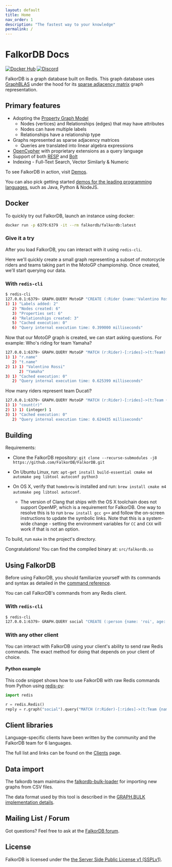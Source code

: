 ```yaml
---
layout: default
title: Home
nav_order: 1
description: "The fastest way to your knowledge"
permalink: /
---
```


# FalkorDB Docs

[![Docker Hub](https://img.shields.io/docker/pulls/falkordb/falkordb?label=Docker)](https://hub.docker.com/r/falkordb/falkordb/)
[![Discord](https://img.shields.io/discord/1146782921294884966?style=flat-square)](https://discord.gg/ErBEqN9E)

FalkorDB is a graph database built on Redis. This graph database uses [GraphBLAS](http://faculty.cse.tamu.edu/davis/GraphBLAS.html) under the hood for its [sparse adjacency matrix](https://en.wikipedia.org/wiki/Adjacency_matrix) graph representation.

## Primary features

* Adopting the [Property Graph Model](https://github.com/opencypher/openCypher/blob/master/docs/property-graph-model.adoc)
  * Nodes (vertices) and Relationships (edges) that may have attributes
  * Nodes can have multiple labels
  * Relationships have a relationship type
* Graphs represented as sparse adjacency matrices
  * Queries are translated into linear algebra expressions
* [OpenCypher](http://www.opencypher.org/) with proprietary extensions as a query language
* Support of both [RESP](https://redis.io/docs/reference/protocol-spec/) and [Bolt](https://en.wikipedia.org/wiki/Bolt_(network_protocol))
* Indexing - Full-Text Search, Vector Similarly & Numeric

To see FalkorDB in action, visit [Demos](https://github.com/FalkorDB/FalkorDB/tree/master/demo).

You can also pick getting started [demos for the leading programming languages](https://github.com/FalkorDB/demos), such as Java, Python & NodeJS.

## Docker

To quickly try out FalkorDB, launch an instance using docker:

```sh
docker run -p 6379:6379 -it --rm falkordb/falkordb:latest
```

### Give it a try

After you load FalkorDB, you can interact with it using `redis-cli`.

Here we'll quickly create a small graph representing a subset of motorcycle riders and teams taking part in the MotoGP championship. Once created, we'll start querying our data.

### With `redis-cli`

```sh
$ redis-cli
127.0.0.1:6379> GRAPH.QUERY MotoGP "CREATE (:Rider {name:'Valentino Rossi'})-[:rides]->(:Team {name:'Yamaha'}), (:Rider {name:'Dani Pedrosa'})-[:rides]->(:Team {name:'Honda'}), (:Rider {name:'Andrea Dovizioso'})-[:rides]->(:Team {name:'Ducati'})"
1) 1) "Labels added: 2"
   2) "Nodes created: 6"
   3) "Properties set: 6"
   4) "Relationships created: 3"
   5) "Cached execution: 0"
   6) "Query internal execution time: 0.399000 milliseconds"
```

Now that our MotoGP graph is created, we can start asking questions. For example:
Who's riding for team Yamaha?

```sh
127.0.0.1:6379> GRAPH.QUERY MotoGP "MATCH (r:Rider)-[:rides]->(t:Team) WHERE t.name = 'Yamaha' RETURN r.name, t.name"
1) 1) "r.name"
   2) "t.name"
2) 1) 1) "Valentino Rossi"
      2) "Yamaha"
3) 1) "Cached execution: 0"
   2) "Query internal execution time: 0.625399 milliseconds"
```

How many riders represent team Ducati?

```sh
127.0.0.1:6379> GRAPH.QUERY MotoGP "MATCH (r:Rider)-[:rides]->(t:Team {name:'Ducati'}) RETURN count(r)"
1) 1) "count(r)"
2) 1) 1) (integer) 1
3) 1) "Cached execution: 0"
   2) "Query internal execution time: 0.624435 milliseconds"
```

## Building

Requirements:

* Clone the FalkorDB repository: `git clone --recurse-submodules -j8 https://github.com/FalkorDB/FalkorDB.git`

* On Ubuntu Linux, run: `apt-get install build-essential cmake m4 automake peg libtool autoconf python3`

* On OS X, verify that `homebrew` is installed and run: `brew install cmake m4 automake peg libtool autoconf`.
    * The version of Clang that ships with the OS X toolchain does not support OpenMP, which is a requirement for FalkorDB. One way to resolve this is to run `brew install gcc g++` and follow the on-screen instructions to update the symbolic links. Note that this is a system-wide change - setting the environment variables for `CC` and `CXX` will work if that is not an option.

To build, run `make` in the project's directory.

Congratulations! You can find the compiled binary at: `src/falkordb.so`

## Using FalkorDB

Before using FalkorDB, you should familiarize yourself with its commands and syntax as detailed in the
[command reference](/commands).

You can call FalkorDB's commands from any Redis client.

### With `redis-cli`

```sh
$ redis-cli
127.0.0.1:6379> GRAPH.QUERY social "CREATE (:person {name: 'roi', age: 33, gender: 'male', status: 'married'})"
```

### With any other client

You can interact with FalkorDB using your client's ability to send raw Redis commands.
The exact method for doing that depends on your client of choice.

#### Python example

This code snippet shows how to use FalkorDB with raw Redis commands from Python using
[redis-py](https://github.com/redis/redis-py):

```python
import redis

r = redis.Redis()
reply = r.graph("social").query("MATCH (r:Rider)-[:rides]->(t:Team {name:'Ducati'}) RETURN count(r)")
```

## Client libraries

Language-specific clients have been written by the community and the FalkorDB team for 6 languages.

The full list and links can be found on the [Clients](/clients) page.

## Data import

The falkordb team maintains the [falkordb-bulk-loader](https://github.com/falkordb/falkordb-bulk-loader) for importing new graphs from CSV files.

The data format used by this tool is described in the [GRAPH.BULK implementation details](/design/bulk_spec).

## Mailing List / Forum

Got questions? Feel free to ask at the [FalkorDB forum](https://github.com/FalkorDB/FalkorDB/discussions).

## License

FalkorDB is licensed under the [the Server Side Public License v1 (SSPLv1)](https://github.com/FalkorDB/FalkorDB/blob/master/LICENSE.txt).
